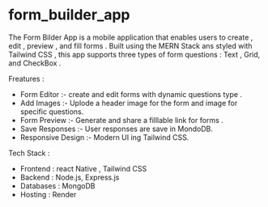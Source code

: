 # form_builder_app

The Form Bilder App is a mobile application that enables users to create , edit , preview , and fill forms . Built using the MERN Stack ans styled with Tailwind CSS , this app supports three types of form questions : Text , Grid, and CheckBox . 

Freatures :
- Form Editor :- create and edit forms with dynamic questions type .
- Add  Images :- Uplode a header image for the form and image for specific questions.
- Form Preview :- Generate and share a filllable link for forms . 
- Save Responses :- User responses are save in MondoDB.
- Responsive Design :- Modern UI ing Tailwind CSS.

Tech Stack :
- Frontend : react Native , Tailwind CSS 
- Backend : Node.js, Express.js
- Databases : MongoDB
- Hosting : Render 
